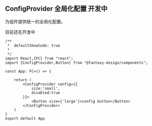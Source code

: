 ## ConfigProvider 全局化配置 <Badge>开发中</Badge>

为组件提供统一的全局化配置。

<Alert type="info">
  目前还在开发中
</Alert>

```tsx
/**
 *  defaultShowCode: true
 *  
 */
import React,{FC} from "react";
import {ConfigProvider,Button} from "@fantasy-design/components";

const App: FC=() => {
    
    return (
        <ConfigProvider config={{
            size:'small',
            disabled:true
        }}>
            <Button size={'large'}>config button</Button>
        </ConfigProvider>
    )
}
export default App
```
